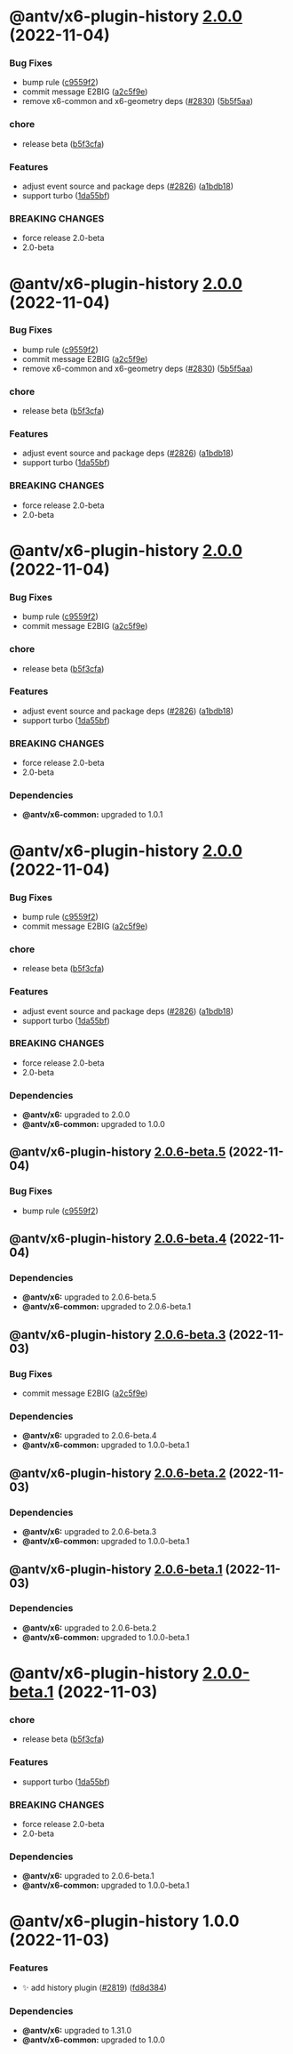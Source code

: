 # @antv/x6-plugin-history [2.0.0](https://github.com/antvis/x6/compare/@antv/x6-plugin-history@1.0.0...@antv/x6-plugin-history@2.0.0) (2022-11-04)


### Bug Fixes

* bump rule ([c9559f2](https://github.com/antvis/x6/commit/c9559f2f30790857ff066be7d0ce99ed8933e20c))
* commit message E2BIG ([a2c5f9e](https://github.com/antvis/x6/commit/a2c5f9e943ccf1d7ae478af30cb5022dd72e2e99))
* remove x6-common and x6-geometry deps ([#2830](https://github.com/antvis/x6/issues/2830)) ([5b5f5aa](https://github.com/antvis/x6/commit/5b5f5aa7ea6fded1b15abc79b9b5a5e2281b3ab9))


### chore

* release beta ([b5f3cfa](https://github.com/antvis/x6/commit/b5f3cfa2042f5196a995a38a8f41f140cabdce57))


### Features

* adjust event source and package deps ([#2826](https://github.com/antvis/x6/issues/2826)) ([a1bdb18](https://github.com/antvis/x6/commit/a1bdb18b1d1e1967e8e27862fed2e4fe8787a8cb))
* support turbo ([1da55bf](https://github.com/antvis/x6/commit/1da55bfda73edaa96515998b5766e9ed5f241ee9))


### BREAKING CHANGES

* force release 2.0-beta
* 2.0-beta

# @antv/x6-plugin-history [2.0.0](https://github.com/antvis/x6/compare/@antv/x6-plugin-history@1.0.0...@antv/x6-plugin-history@2.0.0) (2022-11-04)


### Bug Fixes

* bump rule ([c9559f2](https://github.com/antvis/x6/commit/c9559f2f30790857ff066be7d0ce99ed8933e20c))
* commit message E2BIG ([a2c5f9e](https://github.com/antvis/x6/commit/a2c5f9e943ccf1d7ae478af30cb5022dd72e2e99))
* remove x6-common and x6-geometry deps ([#2830](https://github.com/antvis/x6/issues/2830)) ([5b5f5aa](https://github.com/antvis/x6/commit/5b5f5aa7ea6fded1b15abc79b9b5a5e2281b3ab9))


### chore

* release beta ([b5f3cfa](https://github.com/antvis/x6/commit/b5f3cfa2042f5196a995a38a8f41f140cabdce57))


### Features

* adjust event source and package deps ([#2826](https://github.com/antvis/x6/issues/2826)) ([a1bdb18](https://github.com/antvis/x6/commit/a1bdb18b1d1e1967e8e27862fed2e4fe8787a8cb))
* support turbo ([1da55bf](https://github.com/antvis/x6/commit/1da55bfda73edaa96515998b5766e9ed5f241ee9))


### BREAKING CHANGES

* force release 2.0-beta
* 2.0-beta

# @antv/x6-plugin-history [2.0.0](https://github.com/antvis/x6/compare/@antv/x6-plugin-history@1.0.0...@antv/x6-plugin-history@2.0.0) (2022-11-04)


### Bug Fixes

* bump rule ([c9559f2](https://github.com/antvis/x6/commit/c9559f2f30790857ff066be7d0ce99ed8933e20c))
* commit message E2BIG ([a2c5f9e](https://github.com/antvis/x6/commit/a2c5f9e943ccf1d7ae478af30cb5022dd72e2e99))


### chore

* release beta ([b5f3cfa](https://github.com/antvis/x6/commit/b5f3cfa2042f5196a995a38a8f41f140cabdce57))


### Features

* adjust event source and package deps ([#2826](https://github.com/antvis/x6/issues/2826)) ([a1bdb18](https://github.com/antvis/x6/commit/a1bdb18b1d1e1967e8e27862fed2e4fe8787a8cb))
* support turbo ([1da55bf](https://github.com/antvis/x6/commit/1da55bfda73edaa96515998b5766e9ed5f241ee9))


### BREAKING CHANGES

* force release 2.0-beta
* 2.0-beta





### Dependencies

* **@antv/x6-common:** upgraded to 1.0.1

# @antv/x6-plugin-history [2.0.0](https://github.com/antvis/x6/compare/@antv/x6-plugin-history@1.0.0...@antv/x6-plugin-history@2.0.0) (2022-11-04)


### Bug Fixes

* bump rule ([c9559f2](https://github.com/antvis/x6/commit/c9559f2f30790857ff066be7d0ce99ed8933e20c))
* commit message E2BIG ([a2c5f9e](https://github.com/antvis/x6/commit/a2c5f9e943ccf1d7ae478af30cb5022dd72e2e99))


### chore

* release beta ([b5f3cfa](https://github.com/antvis/x6/commit/b5f3cfa2042f5196a995a38a8f41f140cabdce57))


### Features

* adjust event source and package deps ([#2826](https://github.com/antvis/x6/issues/2826)) ([a1bdb18](https://github.com/antvis/x6/commit/a1bdb18b1d1e1967e8e27862fed2e4fe8787a8cb))
* support turbo ([1da55bf](https://github.com/antvis/x6/commit/1da55bfda73edaa96515998b5766e9ed5f241ee9))


### BREAKING CHANGES

* force release 2.0-beta
* 2.0-beta





### Dependencies

* **@antv/x6:** upgraded to 2.0.0
* **@antv/x6-common:** upgraded to 1.0.0

## @antv/x6-plugin-history [2.0.6-beta.5](https://github.com/antvis/x6/compare/@antv/x6-plugin-history@2.0.6-beta.4...@antv/x6-plugin-history@2.0.6-beta.5) (2022-11-04)


### Bug Fixes

* bump rule ([c9559f2](https://github.com/antvis/x6/commit/c9559f2f30790857ff066be7d0ce99ed8933e20c))

## @antv/x6-plugin-history [2.0.6-beta.4](https://github.com/antvis/x6/compare/@antv/x6-plugin-history@2.0.6-beta.3...@antv/x6-plugin-history@2.0.6-beta.4) (2022-11-04)





### Dependencies

* **@antv/x6:** upgraded to 2.0.6-beta.5
* **@antv/x6-common:** upgraded to 2.0.6-beta.1

## @antv/x6-plugin-history [2.0.6-beta.3](https://github.com/antvis/x6/compare/@antv/x6-plugin-history@2.0.6-beta.2...@antv/x6-plugin-history@2.0.6-beta.3) (2022-11-03)


### Bug Fixes

* commit message E2BIG ([a2c5f9e](https://github.com/antvis/x6/commit/a2c5f9e943ccf1d7ae478af30cb5022dd72e2e99))





### Dependencies

* **@antv/x6:** upgraded to 2.0.6-beta.4
* **@antv/x6-common:** upgraded to 1.0.0-beta.1

## @antv/x6-plugin-history [2.0.6-beta.2](https://github.com/antvis/x6/compare/@antv/x6-plugin-history@2.0.6-beta.1...@antv/x6-plugin-history@2.0.6-beta.2) (2022-11-03)





### Dependencies

* **@antv/x6:** upgraded to 2.0.6-beta.3
* **@antv/x6-common:** upgraded to 1.0.0-beta.1

## @antv/x6-plugin-history [2.0.6-beta.1](https://github.com/antvis/x6/compare/@antv/x6-plugin-history@2.0.0-beta.1...@antv/x6-plugin-history@2.0.6-beta.1) (2022-11-03)





### Dependencies

* **@antv/x6:** upgraded to 2.0.6-beta.2
* **@antv/x6-common:** upgraded to 1.0.0-beta.1

# @antv/x6-plugin-history [2.0.0-beta.1](https://github.com/antvis/x6/compare/@antv/x6-plugin-history@1.0.0...@antv/x6-plugin-history@2.0.0-beta.1) (2022-11-03)


### chore

* release beta ([b5f3cfa](https://github.com/antvis/x6/commit/b5f3cfa2042f5196a995a38a8f41f140cabdce57))


### Features

* support turbo ([1da55bf](https://github.com/antvis/x6/commit/1da55bfda73edaa96515998b5766e9ed5f241ee9))


### BREAKING CHANGES

* force release 2.0-beta
* 2.0-beta





### Dependencies

* **@antv/x6:** upgraded to 2.0.6-beta.1
* **@antv/x6-common:** upgraded to 1.0.0-beta.1

# @antv/x6-plugin-history 1.0.0 (2022-11-03)


### Features

* ✨ add history plugin ([#2819](https://github.com/antvis/x6/issues/2819)) ([fd8d384](https://github.com/antvis/x6/commit/fd8d384a29d0f2e02bf066efd19ed3f92614c524))





### Dependencies

* **@antv/x6:** upgraded to 1.31.0
* **@antv/x6-common:** upgraded to 1.0.0
